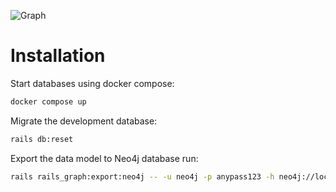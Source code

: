 ![Graph](https://github.com/ahmad-elassuty/rails_graph_example/assets/4674035/c0ee0b41-7e6a-49eb-8a72-d8f1ee93162c)

# Installation

Start databases using docker compose:

```bash
docker compose up
```

Migrate the development database:

```bash
rails db:reset
```

Export the data model to Neo4j database run:

```bash
rails rails_graph:export:neo4j -- -u neo4j -p anypass123 -h neo4j://localhost:7687
```
